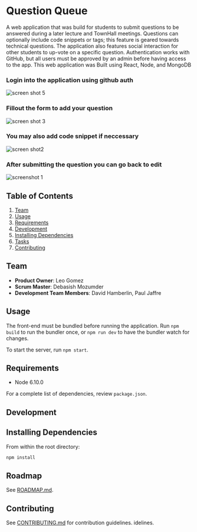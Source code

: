 # Question Queue

A web application that was build for students to submit questions to be answered during a later lecture and TownHall meetings. Questions can optionally include code snippets or tags; this feature is geared towards technical questions. The application also features social interaction for other students to up-vote on a specific question. 
Authentication works with GitHub, but all users must be approved by an admin before having access to the app. This web application was Built using React, Node, and MongoDB

### Login into the application using github auth

![screen shot 5](https://user-images.githubusercontent.com/17677292/30000274-611550a0-9033-11e7-8c18-7d803552aad7.png)

### Fillout the form to add your question

![screen shot 3](https://user-images.githubusercontent.com/17677292/30000233-cee74356-9031-11e7-8f65-7ab40274dfa9.png)

### You may also add code snippet if neccessary

![screen shot2](https://user-images.githubusercontent.com/17677292/30000234-d03dfbbe-9031-11e7-974c-4188bfb7f927.png)

### After submitting the question you can go back to edit 

![screenshot 1](https://user-images.githubusercontent.com/17677292/30000235-d18b730c-9031-11e7-91ce-301d398a95ae.png)



## Table of Contents

1. [Team](#team)
1. [Usage](#Usage)
1. [Requirements](#requirements)
1. [Development](#development)
1. [Installing Dependencies](#installing-dependencies)
1. [Tasks](#tasks)
1. [Contributing](#contributing)

## Team

  - __Product Owner__: Leo Gomez
  - __Scrum Master__: Debasish Mozumder
  - __Development Team Members__: David Hamberlin, Paul Jaffre


## Usage

The front-end must be bundled before running the application. Run `npm build` to run the bundler once, or `npm run dev` to have the bundler watch for changes.

To start the server, run `npm start`.

## Requirements

- Node 6.10.0

For a complete list of dependencies, review `package.json`.


## Development

## Installing Dependencies

From within the root directory:

```sh
npm install
```
## Roadmap

See [ROADMAP.md](ROADMAP.md).


## Contributing

See [CONTRIBUTING.md](CONTRIBUTING.md) for contribution guidelines.
idelines.
